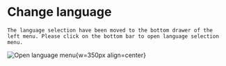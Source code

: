 # Change language

```{note}
The language selection have been moved to the bottom drawer of the left menu. Please click on the bottom bar to open language selection menu.
```

![Open language menu](images/documentation_language_menu.png){w=350px align=center}
